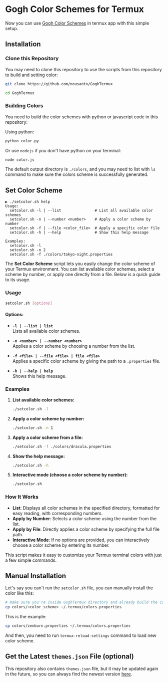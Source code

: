 # Gogh Color Schemes for Termux

Now you can use [Gogh Color Schemes](https://github.com/Gogh-Co/Gogh) in termux app with this simple setup.

## Installation

### Clone this Repository

You may need to clone this repository to use the scripts from this repository to build and setting color:

```sh
git clone https://github.com/nousantx/GoghTermux

cd GoghTermux
```

### Building Colors

You need to build the color schemes with python or javascript code in this repository:

Using python:

```sh
python color.py
```

Or use `nodejs` if you don't have python on your terminal:

```sh
node color.js
```

The default output directory is `./colors`, and you may need to list with `ls` command to make sure the colors scheme is successfully generated.

## Set Color Scheme

```
▶ ./setcolor.sh help
Usage:
  setcolor.sh -l | --list               # List all available color schemes
  setcolor.sh -n | --number <number>    # Apply a color scheme by number
  setcolor.sh -f | --file <color_file>  # Apply a specific color file
  setcolor.sh -h | --help               # Show this help message

Examples:
  setcolor.sh -l
  setcolor.sh -n 2
  setcolor.sh -f ./colors/tokyo-night.properties
```

The **Set Color Scheme** script lets you easily change the color scheme of your Termux environment. You can list available color schemes, select a scheme by number, or apply one directly from a file. Below is a quick guide to its usage.

### Usage

```bash
setcolor.sh [options]
```

#### Options:

- **`-l | --list | list`**  
  Lists all available color schemes.

- **`-n <number> | --number <number>`**  
  Applies a color scheme by choosing a number from the list.

- **`-f <file> | --file <file> | file <file>`**  
  Applies a specific color scheme by giving the path to a `.properties` file.

- **`-h | --help | help`**  
  Shows this help message.


### Examples

1. **List available color schemes:**

   ```bash
   ./setcolor.sh -l
   ```

2. **Apply a color scheme by number:**

   ```bash
   ./setcolor.sh -n 1
   ```

3. **Apply a color scheme from a file:**

   ```bash
   ./setcolor.sh -f ./colors/dracula.properties
   ```

4. **Show the help message:**

   ```bash
   ./setcolor.sh -h
   ```

5. **Interactive mode (choose a color scheme by number):**
   ```bash
   ./setcolor.sh
   ```

### How It Works

- **List**: Displays all color schemes in the specified directory, formatted for easy reading, with corresponding numbers.
- **Apply by Number**: Selects a color scheme using the number from the list.
- **Apply by File**: Directly applies a color scheme by specifying the full file path.
- **Interactive Mode**: If no options are provided, you can interactively choose a color scheme by entering its number.

This script makes it easy to customize your Termux terminal colors with just a few simple commands.

## Manual Installation

Let's say you can't run the `setcolor.sh` file, you can manually install the color like this:

```sh
# make sure you're inside GoghTermux directory and already build the colors
cp colors/<color_scheme> ~/.termux/colors.properties
```

This is the example:

```sh
cp colors/zenburn.properties ~/.termux/colors.properties
```

And then, you need to run `termux-reload-settings` command to load new color scheme.

## Get the Latest `themes.json` File (optional)

This repository also contains `themes.json` file, but it may be updated again in the future, so you can always find the newest version [here](https://github.com/Gogh-Co/Gogh/blob/master/data/themes.json).
